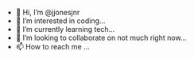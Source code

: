 - 👋 Hi, I’m @jjonesjnr
- 👀 I’m interested in coding...
- 🌱 I’m currently learning tech...
- 💞️ I’m looking to collaborate on not much right now...
- 📫 How to reach me ...

<!---
jjonesjnr/jjonesjnr is a ✨ special ✨ repository because its `README.md` (this file) appears on your GitHub profile.
You can click the Preview link to take a look at your changes.
--->
